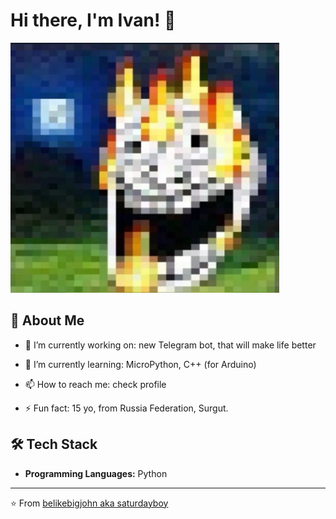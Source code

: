 # Hi there, I'm Ivan! 👋
<img src="assets/scullphoto'.jpg" width="430" height="400">

## 🚀 About Me

-   🔭 I’m currently working on: new Telegram bot, that will make life better

-   🌱 I’m currently learning: MicroPython, C++ (for Arduino)

-   📫 How to reach me: check profile

-   ⚡ Fun fact: 15 yo, from Russia Federation, Surgut.

## 🛠️ Tech Stack

-   **Programming Languages:** Python

---

⭐️ From [belikebigjohn aka saturdayboy](https://github.com/belikebigjohn/belikebigjohn#)
